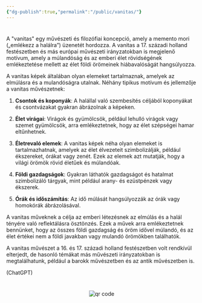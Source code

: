```yaml
---
{"dg-publish":true,"permalink":"/public/vanitas/"}
---
```


#
A "vanitas" egy művészeti és filozófiai koncepció, amely a memento mori („emlékezz a halálra”) üzenetét hordozza. A vanitas a 17. századi holland festészetben és más európai művészeti irányzatokban is megjelenő motívum, amely a múlandóság és az emberi élet rövidségének emlékeztetése mellett az élet földi örömeinek hiábavalóságát hangsúlyozza.

A vanitas képek általában olyan elemeket tartalmaznak, amelyek az elmúlásra és a mulandóságra utalnak. Néhány tipikus motívum és jellemzője a vanitas művészetnek:

1. **Csontok és koponyák**: A halállal való szembesítés céljából koponyákat és csontvázakat gyakran ábrázolnak a képeken.
    
2. **Élet virágai**: Virágok és gyümölcsök, például lehulló virágok vagy szemet gyümölcsök, arra emlékeztetnek, hogy az élet szépségei hamar eltűnhetnek.
    
3. **Életrevaló elemek**: A vanitas képek néha olyan elemeket is tartalmazhatnak, amelyek az élet élvezeteit szimbolizálják, például ékszereket, órákat vagy zenét. Ezek az elemek azt mutatják, hogy a világi örömök rövid életűek és múlandóak.
    
4. **Földi gazdagságok**: Gyakran láthatók gazdagságot és hatalmat szimbolizáló tárgyak, mint például arany- és ezüstpénzek vagy ékszerek.
    
5. **Órák és időszámítás**: Az idő múlását hangsúlyozzák az órák vagy homokórák ábrázolásával.
    

A vanitas műveknek a célja az emberi létezésnek az elmúlás és a halál tényére való reflektálásra ösztönzés. Ezek a művek arra emlékeztetnek bennünket, hogy az összes földi gazdagság és öröm idővel múlandó, és az élet értékei nem a földi javakban vagy mulandó örömökben találhatók.

A vanitas művészet a 16. és 17. századi holland festészetben volt rendkívül elterjedt, de hasonló témákat más művészeti irányzatokban is megtalálhatunk, például a barokk művészetben és az antik művészetben is.

(ChatGPT)



#
<p style="text-align: center;"><img src="https://chart.googleapis.com/chart?cht=qr&chl=https://notes.andrasdenes.com/vanitas&chs=180x180&choe=UTF-8&chld=L|2" alt="qr code"></p>

